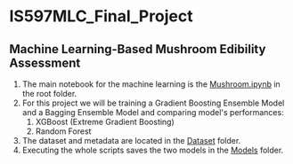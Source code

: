 # IS597MLC_Final_Project

## Machine Learning-Based Mushroom Edibility Assessment

1. The main notebook for the machine learning is the [Mushroom.ipynb](Mushroom.ipynb) in the root folder.
2. For this project we will be training a Gradient Boosting Ensemble Model and a Bagging Ensemble Model and comparing model's performances:
   1. XGBoost (Extreme Gradient Boosting)
   2. Random Forest
3. The dataset and metadata are located in the [Dataset](Dataset) folder.
4. Executing the whole scripts saves the two models in the [Models](Models) folder.